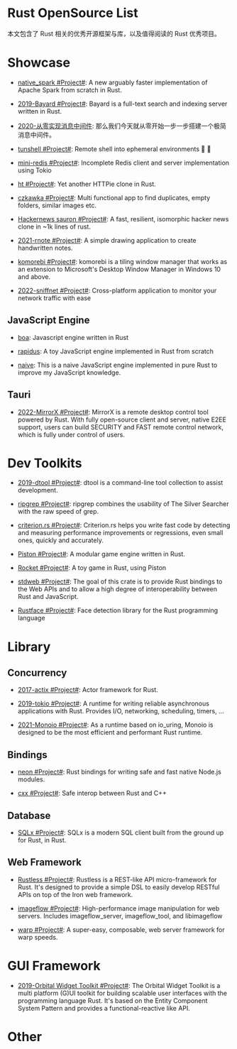 # Rust OpenSource List

本文包含了 Rust 相关的优秀开源框架与库，以及值得阅读的 Rust 优秀项目。

# Showcase

- [native_spark #Project#](https://github.com/rajasekarv/native_spark): A new arguably faster implementation of Apache Spark from scratch in Rust.

- [2019-Bayard #Project#](https://github.com/mosuka/bayard): Bayard is a full-text search and indexing server written in Rust.

- [2020-从零实现消息中间件](https://github.com/nkbai/learnrustbynats): 那么我们今天就从零开始一步一步搭建一个极简消息中间件。

- [tunshell #Project#](https://github.com/TimeToogo/tunshell): Remote shell into ephemeral environments 🐚 🦀

- [mini-redis #Project#](https://github.com/tokio-rs/mini-redis): Incomplete Redis client and server implementation using Tokio

- [ht #Project#](https://github.com/ducaale/ht): Yet another HTTPie clone in Rust.

- [czkawka #Project#](https://github.com/qarmin/czkawka): Multi functional app to find duplicates, empty folders, similar images etc.

- [Hackernews sauron #Project#](https://github.com/ivanceras/hackernews-sauron): A fast, resilient, isomorphic hacker news clone in ~1k lines of rust.

- [2021-rnote #Project#](https://github.com/flxzt/rnote): A simple drawing application to create handwritten notes.

- [komorebi #Project#](https://github.com/LGUG2Z/komorebi): komorebi is a tiling window manager that works as an extension to Microsoft's Desktop Window Manager in Windows 10 and above.

- [2022-sniffnet #Project#](https://github.com/GyulyVGC/sniffnet): Cross-platform application to monitor your network traffic with ease

## JavaScript Engine

- [boa](https://github.com/jasonwilliams/boa): Javascript engine written in Rust

- [rapidus](https://github.com/maekawatoshiki/rapidus): A toy JavaScript engine implemented in Rust from scratch

- [naive](https://github.com/hsiaosiyuan0/naive): This is a naive JavaScript engine implemented in pure Rust to improve my JavaScript knowledge.

## Tauri

- [2022-MirrorX #Project#](https://github.com/MirrorX-Desktop/MirrorX): MirrorX is a remote desktop control tool powered by Rust. With fully open-source client and server, native E2EE support, users can build SECURITY and FAST remote control network, which is fully under control of users.

# Dev Toolkits

- [2019-dtool #Project#](https://github.com/guoxbin/dtool): dtool is a command-line tool collection to assist development.

- [ripgrep #Project#](https://github.com/BurntSushi/ripgrep): ripgrep combines the usability of The Silver Searcher with the raw speed of grep.

- [criterion.rs #Project#](https://github.com/japaric/criterion.rs): Criterion.rs helps you write fast code by detecting and measuring performance improvements or regressions, even small ones, quickly and accurately.

- [Piston #Project#](https://github.com/PistonDevelopers/piston): A modular game engine written in Rust.

- [Rocket #Project#](https://github.com/aochagavia/rocket): A toy game in Rust, using Piston

- [stdweb #Project#](https://github.com/koute/stdweb): The goal of this crate is to provide Rust bindings to the Web APIs and to allow a high degree of interoperability between Rust and JavaScript.

- [Rustface #Project#](https://github.com/atomashpolskiy/rustface): Face detection library for the Rust programming language

# Library

## Concurrency

- [2017-actix #Project#](https://github.com/actix/actix): Actor framework for Rust.

- [2019-tokio #Project#](https://github.com/tokio-rs/tokio): A runtime for writing reliable asynchronous applications with Rust. Provides I/O, networking, scheduling, timers, ...

- [2021-Monoio #Project#](https://github.com/bytedance/monoio): As a runtime based on io_uring, Monoio is designed to be the most efficient and performant Rust runtime.

## Bindings

- [neon #Project#](https://github.com/neon-bindings/neon): Rust bindings for writing safe and fast native Node.js modules.

- [cxx #Project#](https://github.com/dtolnay/cxx): Safe interop between Rust and C++

## Database

- [SQLx #Project#](https://github.com/launchbadge/sqlx): SQLx is a modern SQL client built from the ground up for Rust, in Rust.

## Web Framework

- [Rustless #Project#](https://github.com/rustless/rustless): Rustless is a REST-like API micro-framework for Rust. It's designed to provide a simple DSL to easily develop RESTful APIs on top of the Iron web framework.

- [imageflow #Project#](https://github.com/imazen/imageflow): High-performance image manipulation for web servers. Includes imageflow_server, imageflow_tool, and libimageflow

- [warp #Project#](https://github.com/seanmonstar/warp): A super-easy, composable, web server framework for warp speeds.

# GUI Framework

- [2019-Orbital Widget Toolkit #Project#](https://github.com/redox-os/orbtk): The Orbital Widget Toolkit is a multi platform (G)UI toolkit for building scalable user interfaces with the programming language Rust. It's based on the Entity Component System Pattern and provides a functional-reactive like API.

# Other
